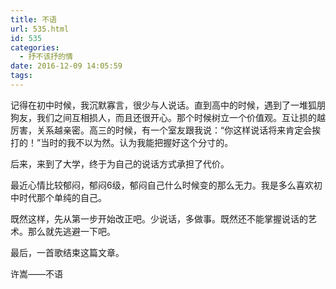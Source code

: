 ```yaml
---
title: 不语
url: 535.html
id: 535
categories:
  - 抒不该抒的情
date: 2016-12-09 14:05:59
tags:
---
```


记得在初中时候，我沉默寡言，很少与人说话。直到高中的时候，遇到了一堆狐朋狗友，我们之间互相损人，而且还很开心。那个时候树立一个价值观。互让损的越厉害，关系越亲密。高三的时候，有一个室友跟我说：“你这样说话将来肯定会挨打的！”当时的我不以为然。认为我能把握好这个分寸的。 

后来，来到了大学，终于为自己的说话方式承担了代价。 

最近心情比较郁闷，郁闷6级，郁闷自己什么时候变的那么无力。我是多么喜欢初中时代那个单纯的自己。 

既然这样，先从第一步开始改正吧。少说话，多做事。既然还不能掌握说话的艺术。那么就先逃避一下吧。

最后，一首歌结束这篇文章。 

许嵩——不语